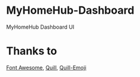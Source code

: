 # MyHomeHub-Dashboard
MyHomeHub Dashboard UI


# Thanks to
[Font Awesome](https://fontawesome.com/), [Quill](https://github.com/quilljs/quill), [Quill-Emoji](https://github.com/contentco/quill-emoji)
